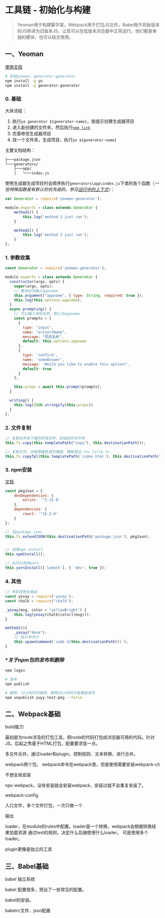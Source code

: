 # 工具链 - 初始化与构建

> Yeoman用于构建脚手架。Webpack用于打包JS文件，Babel用于将新版本的JS转译为旧版本JS，让其可以在低版本浏览器中正常运行。他们都是单独的模块，也可以结合使用。

## 一、Yeoman

[使用文档](https://yeoman.io/authoring/index.html)

```sh
# 安装yeoman、generator-generator
npm install -g yo
npm install -g generator-generator
```

### 0. 基础

大体流程：

1. 执行`yo generator ${generator-name}`，按提示创建生成器项目
1. 进入新创建的文件夹，然后执行[`npm link`](https://javascript.ruanyifeng.com/nodejs/npm.html#toc18)
1. 完善修改生成器项目
1. 找一个文件夹，生成项目，执行`yo ${generator-name}`

主要文档结构：

```sh
├───package.json
└───generators/
    ├───app/
    │   └───index.js
```

使用生成器生成项目时会顺序执行`generators\app\index.js`下类的各个函数（*一些特殊函数是有默认的优先级的，参见[运行中的上下文](https://yeoman.io/authoring/running-context.html)*）：

```js
var Generator = require('yeoman-generator');

module.exports = class extends Generator {
    method1() {
        this.log('method 1 just ran');
    }

    method2() {
        this.log('method 2 just ran');
    }
};
```

### 1. 参数收集

```js
const Generator = require('yeoman-generator');

module.exports = class extends Generator {
  constructor(args, opts) {
    super(args, opts);
    // 要求必须输入appname
    this.argument("appname", { type: String, required: true });
    this.log(this.options.appname);
  }
  async prompting() {
    // 可以输入项目名称，默认为appname
    const prompts = [
      {
        type: "input",
        name: "projectName",
        message: "项目名称",
        default: this.options.appname
      },
      {
        type: 'confirm',
        name: 'someAnswer',
        message: 'Would you like to enable this option?',
        default: true
      }
    ];

    this.props = await this.prompt(prompts);
  }

  writing() {
    this.log(JSON.stringify(this.props))
  }
};
```

### 2. 文件复制

```js
// 复制文件夹下面的所有文件，到指定的文件夹
this.fs.copy(this.templatePath("copy"), this.destinationPath());

// 复制文件，并使用属性填充模板。模板语法 <%= title %>
this.fs.copyTpl(this.templatePath(`index.html`), this.destinationPath("publish/index.html"), {title:"template title"});
```

### 3. npm安装

[文档](https://yeoman.io/authoring/dependencies.html)

```js
const pkgJson = {
    devDependencies: {
        eslint: '^3.15.0'
    },
    dependencies: {
        react: '^16.2.0'
    }
};

// 写package.json
this.fs.extendJSON(this.destinationPath('package.json'), pkgJson);


// 调用npm install
this.npmInstall();

// 也可以使用yarn
this.yarnInstall(['lodash'], { 'dev': true });
```

### 4. 其他

```js
// 多彩控制台输出
const yosay = require('yosay');
const chalk = require("chalk");

_yosay(msg, color = "yellowBright") {
    this.log(yosay(chalk[color](msg)));
}

method1(){
    _yosay("done");
    // 执行命令行
    this.spawnCommand(`code ${this.destinationPath()}`);
}
```

### **关于npm包的发布和删除*

```bash
npm login

# 发布
npm publish

# 删除。72小时内可删除，删除24小时内不能重新发布
npm unpublish yuyy-test-pkg --force
```

## 二、Webpack基础

build能力

最初是为node涉及的打包工具，把node的代码打包成浏览器可用的代码。针对JS。后起之秀基于HTML打包，配置要求低一点。

多文件合并。通过loader和plugin，控制规则、文本转换，进行合并。

webpack两个包，
webpack命令在webpack里，但是使用需要安装webpack-cli

不想全局安装

npx-webpack，没有安装就会安装webpack，安装过就不会重复安装了。

webpack-config

入口文件，多个文件打包，一次只做一个

输出

loader，在module的rules中配置。loader是一个转换，webpack会根据转换结果加载资源
通过test的规则，决定什么后缀使用什么loader。
可是使用多个loader。

plugin更像是独立的工具

## 三、Babel基础

babel 独立系统

babel 配置很多，预设了一些常见的配置。

babel的安装。

babelrc文件，json配置